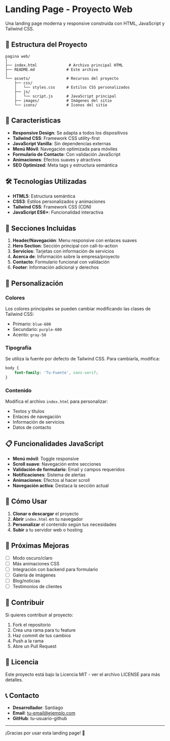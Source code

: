 # Landing Page - Proyecto Web

Una landing page moderna y responsive construida con HTML, JavaScript y Tailwind CSS.

## 📁 Estructura del Proyecto

```
pagina web/
│
├── index.html              # Archivo principal HTML
├── README.md              # Este archivo
│
└── assets/                # Recursos del proyecto
    ├── css/
    │   └── styles.css     # Estilos CSS personalizados
    ├── js/
    │   └── script.js      # JavaScript principal
    ├── images/            # Imágenes del sitio
    └── icons/             # Iconos del sitio
```

## 🚀 Características

- **Responsive Design**: Se adapta a todos los dispositivos
- **Tailwind CSS**: Framework CSS utility-first
- **JavaScript Vanilla**: Sin dependencias externas
- **Menú Móvil**: Navegación optimizada para móviles
- **Formulario de Contacto**: Con validación JavaScript
- **Animaciones**: Efectos suaves y atractivos
- **SEO Optimized**: Meta tags y estructura semántica

## 🛠️ Tecnologías Utilizadas

- **HTML5**: Estructura semántica
- **CSS3**: Estilos personalizados y animaciones
- **Tailwind CSS**: Framework CSS (CDN)
- **JavaScript ES6+**: Funcionalidad interactiva

## 📱 Secciones Incluidas

1. **Header/Navegación**: Menu responsive con enlaces suaves
2. **Hero Section**: Sección principal con call-to-action
3. **Servicios**: Tarjetas con información de servicios
4. **Acerca de**: Información sobre la empresa/proyecto
5. **Contacto**: Formulario funcional con validación
6. **Footer**: Información adicional y derechos

## 🎨 Personalización

### Colores
Los colores principales se pueden cambiar modificando las clases de Tailwind CSS:
- Primario: `blue-600`
- Secundario: `purple-600`
- Acento: `gray-50`

### Tipografía
Se utiliza la fuente por defecto de Tailwind CSS. Para cambiarla, modifica:
```css
body {
    font-family: 'Tu-Fuente', sans-serif;
}
```

### Contenido
Modifica el archivo `index.html` para personalizar:
- Textos y títulos
- Enlaces de navegación
- Información de servicios
- Datos de contacto

## 📋 Funcionalidades JavaScript

- **Menú móvil**: Toggle responsive
- **Scroll suave**: Navegación entre secciones
- **Validación de formulario**: Email y campos requeridos
- **Notificaciones**: Sistema de alertas
- **Animaciones**: Efectos al hacer scroll
- **Navegación activa**: Destaca la sección actual

## 🚀 Cómo Usar

1. **Clonar o descargar** el proyecto
2. **Abrir** `index.html` en tu navegador
3. **Personalizar** el contenido según tus necesidades
4. **Subir** a tu servidor web o hosting

## 📝 Próximas Mejoras

- [ ] Modo oscuro/claro
- [ ] Más animaciones CSS
- [ ] Integración con backend para formulario
- [ ] Galería de imágenes
- [ ] Blog/noticias
- [ ] Testimonios de clientes

## 🤝 Contribuir

Si quieres contribuir al proyecto:

1. Fork el repositorio
2. Crea una rama para tu feature
3. Haz commit de tus cambios
4. Push a la rama
5. Abre un Pull Request

## 📄 Licencia

Este proyecto está bajo la Licencia MIT - ver el archivo LICENSE para más detalles.

## 📞 Contacto

- **Desarrollador**: Santiago
- **Email**: tu-email@ejemplo.com
- **GitHub**: tu-usuario-github

---

¡Gracias por usar esta landing page! 🎉
